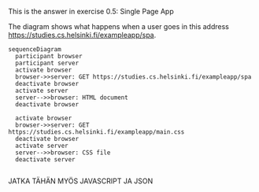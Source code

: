 This is the answer in exercise 0.5: Single Page App 

The diagram shows what happens when a user goes in this address https://studies.cs.helsinki.fi/exampleapp/spa. 

```mermaid
sequenceDiagram
  participant browser
  participant server
  activate browser
  browser->>server: GET https://studies.cs.helsinki.fi/exampleapp/spa
  deactivate browser
  activate server
  server-->>browser: HTML document
  deactivate browser

  activate browser
  browser->>server: GET https://studies.cs.helsinki.fi/exampleapp/main.css
  deactivate browser
  activate server
  server-->>browser: CSS file
  deactivate server


```
  JATKA TÄHÄN MYÖS JAVASCRIPT JA JSON
